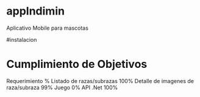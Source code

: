 # appIndimin
Aplicativo Mobile para mascotas

#instalacion


# Cumplimiento de Objetivos
Requerimiento %
Listado de razas/subrazas 100%
Detalle de imagenes de raza/subraza 99%
Juego 0%
API .Net 100%
